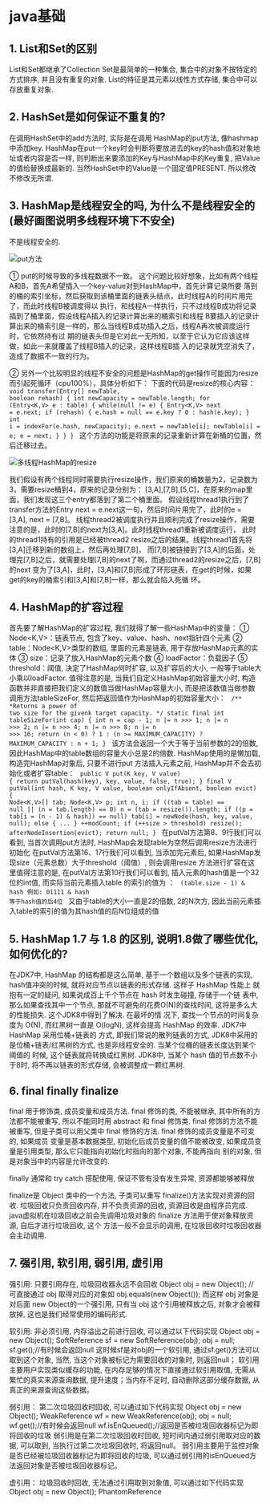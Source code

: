 # java基础
## 1. List和Set的区别

List和Set都继承了Collection
Set是最简单的一种集合, 集合中的对象不按特定的方式排序, 并且没有重复的对象.
List的特征是其元素以线性方式存储, 集合中可以存放重复对象.

## 2. HashSet是如何保证不重复的?

在调用HashSet中的add方法时, 实际是在调用 HashMap的put方法, 像hashmap中添加key.
HashMap在put一个key时会判断将要放进去的key的hash值和对象地址或者内容是否一样,
则判断出来要添加的Key与HashMap中的Key重复, 把Value的值给替换成最新的.
当然HashSet中的Value是一个固定值PRESENT. 所以修改不修改无所谓.

## 3. HashMap是线程安全的吗, 为什么不是线程安全的(最好画图说明多线程环境下不安全)

不是线程安全的.

![put方法](put.png)

① put的时候导致的多线程数据不一致。
这个问题比较好想象，比如有两个线程A和B，首先A希望插入一个key-value对到HashMap中，首先计算记录所要
落到的桶的索引坐标，然后获取到该桶里面的链表头结点，此时线程A的时间片用完了，而此时线程B被调度得以
执行，和线程A一样执行，只不过线程B成功将记录插到了桶里面，假设线程A插入的记录计算出来的桶索引和线程
B要插入的记录计算出来的桶索引是一样的，那么当线程B成功插入之后，线程A再次被调度运行时，它依然持有过
期的链表头但是它对此一无所知，以至于它认为它应该这样做，如此一来就覆盖了线程B插入的记录，这样线程B插
入的记录就凭空消失了，造成了数据不一致的行为。

② 另外一个比较明显的线程不安全的问题是HashMap的get操作可能因为resize而引起死循环（cpu100%），具体分析如下：
下面的代码是resize的核心内容：
<code>
void transfer(Entry[] newTable, boolean rehash) {
    int newCapacity = newTable.length;
    for (Entry<K,V> e : table) {
        while(null != e) {
            Entry<K,V> next = e.next;
            if (rehash) {
                e.hash = null == e.key ? 0 : hash(e.key);
            }
            int i = indexFor(e.hash, newCapacity);
            e.next = newTable[i];
            newTable[i] = e;
            e = next;
        }
    }
}
</code>
这个方法的功能是将原来的记录重新计算在新桶的位置，然后迁移过去。

![多线程HashMap的resize](resize.png)

我们假设有两个线程同时需要执行resize操作，我们原来的桶数量为2，记录数为3，需要resize桶到4，原来的记录分别为：
[3,A],[7,B],[5,C]，在原来的map里面，我们发现这三个entry都落到了第二个桶里面。
假设线程thread1执行到了transfer方法的Entry next = e.next这一句，然后时间片用完了，此时的e = [3,A], next = [7,B]。
线程thread2被调度执行并且顺利完成了resize操作，需要注意的是，此时的[7,B]的next为[3,A]。此时线程thread1重新被调度运行，
此时的thread1持有的引用是已经被thread2 resize之后的结果。线程thread1首先将[3,A]迁移到新的数组上，然后再处理[7,B]，
而[7,B]被链接到了[3,A]的后面，处理完[7,B]之后，就需要处理[7,B]的next了啊，而通过thread2的resize之后，[7,B]的next
变为了[3,A]，此时，[3,A]和[7,B]形成了环形链表，在get的时候，如果get的key的桶索引和[3,A]和[7,B]一样，那么就会陷入死循
环。

## 4. HashMap的扩容过程

首先要了解HashMap的扩容过程, 我们就得了解一些HashMap中的变量：
① Node<K,V>：链表节点, 包含了key、value、hash、next指针四个元素
② table：Node<K,V>类型的数组, 里面的元素是链表, 用于存放HashMap元素的实体
③ size：记录了放入HashMap的元素个数
④ loadFactor：负载因子
⑤ threshold：阈值, 决定了HashMap何时扩容, 以及扩容后的大小, 一般等于table大小乘以loadFactor.
值得注意的是, 当我们自定义HashMap初始容量大小时, 构造函数并非直接把我们定义的数值当做HashMap容量大小,
而是把该数值当做参数调用方法tableSizeFor, 然后把返回值作为HashMap的初始容量大小：
<code>
/**
 *Returns a power of two size for the givenk target capacity.
 */
static final int tableSizeFor(int cap) {
    int n = cap - 1;
    n |= n >>> 1;
    n |= n >>> 2;
    n |= n >>> 4;
    n |= n >>> 8;
    n |= n >>> 16;
    return (n < 0) ? 1 : (n >= MAXIMUM_CAPACITY) ? MAXIMUM_CAPACITY : n + 1;
}
</code>
该方法会返回一个大于等于当前参数的2的倍数, 因此HashMap中的table数组的容量大小总是2的倍数.
HashMap使用的是懒加载, 构造完HashMap对象后, 只要不进行put 方法插入元素之前, HashMap并不会去初始化或者扩容table：
<code>
public V put(K key, V value) {
    return putVal(hash(key), key, value, false, true);
}
final V putVal(int hash, K key, V value, boolean onlyIfAbsent, boolean evict) {
    Node<K,V>[] tab; Node<K,V> p; int n, i;
    if ((tab = table) == null || (n = tab.length) == 0)
        n = (tab = resize()).length;
    if ((p = tab[i = (n - 1) & hash]) == null)
        tab[i] = newNode(hash, key, value, null);
    else {
        ...
    }
    ++modCount;
    if (++size > threshold)
        resize();
    afterNodeInsertion(evict);
    return null;
}
</code>
在putVal方法第8、9行我们可以看到, 当首次调用put方法时, HashMap会发现table为空然后调用resize方法进行初始化
在putVal方法第16、17行我们可以看到, 当添加完元素后, 如果HashMap发现size（元素总数）大于threshold（阈值）, 则会调用resize
方法进行扩容在这里值得注意的是, 在putVal方法第10行我们可以看到, 插入元素的hash值是一个32位的int值, 而实际当前元素插入table
的索引的值为 ：
<code>
(table.size - 1) & hash
例如: 01111 & hash 等于hash值的后4位
</code>
又由于table的大小一直是2的倍数, 2的N次方, 因此当前元素插入table的索引的值为其hash值的后N位组成的值

## 5. HashMap 1.7 与 1.8 的区别, 说明1.8做了哪些优化, 如何优化的?

在JDK7中, HashMap 的结构都是这么简单, 基于一个数组以及多个链表的实现,
hash值冲突的时候, 就将对应节点以链表的形式存储. 这样子 HashMap 性能上
就抱有一定的疑问, 如果说成百上千个节点在 hash 时发生碰撞, 存储于一个链
表中, 那么如果查找其中一个节点, 那就不可避免的花费O(N)的查找时间, 这将是多么大的性能损失. 这个JDK8中得到了解决. 在最坏的情
况下, 查找一个节点的时间复杂度为 O(N), 而红黑树一直是 O(logN), 这样会提高 HashMap 的效率. JDK7中 HashMap 采用位桶+链表的
方式, 即我们常说的散列链表的方式, JDK8中采用的是位桶+链表/红黑树的方式, 也是非线程安全的. 当某个位桶的链表长度达到某个阈值的
时候, 这个链表就将转换成红黑树.
JDK8中, 当某个 hash 值的节点数不小于8时, 将不再以链表的形式存储, 会被调整成一颗红黑树.

## 6. final finally finalize

final 用于修饰类, 成员变量和成员方法. final 修饰的类, 不能被继承, 其中所有的方法都不能被重写, 所以不能同时用 abstract 和 
final 修饰类. final 修饰的方法不能被重写, 但是子类可以用父类中 final 修饰的方法. final 修饰的成员变量是不可变的, 如果成员
变量是基本数据类型, 初始化后成员变量的值不能被改变, 如果成员变量是引用类型, 那么它只能指向初始化时指向的那个对象, 不能再指向
别的对象, 但是对象当中的内容是允许改变的.

finally 通常和 try catch 搭配使用, 保证不管有没有发生异常, 资源都能够被释放

finalize是 Object 类中的一个方法, 子类可以重写 finalize()方法实现对资源的回收. 垃圾回收只负责回收内存, 并不负责资源的回收, 
资源回收是由程序员完成. java虚拟机在垃圾回收之前会先调用垃圾对象的 finalize 方法用于使对象释放资源, 自后才进行垃圾回收, 这个
方法一般不会显示的调用, 在垃圾回收时垃圾回收器会主动调用.

## 7. 强引用, 软引用, 弱引用, 虚引用

强引用: 只要引用存在, 垃圾回收器永远不会回收
Object obj = new Object(); // 可直接通过 obj 取得对应的对象如 obj.equals(new Object());
而这样 obj 对象是对后面 new Object的一个强引用, 只有当 obj 这个引用被释放之后, 对象才会被释放掉, 这也是我们经常使用的编码形式.

软引用: 非必须引用, 内存溢出之前进行回收, 可以通过以下代码实现
Object obj = new Object();
SoftReference<Object> sf = new SoftReference<Object>(obj);
obj = null;
sf.get();//有时候会返回null
这时候sf是对obj的一个软引用, 通过sf.get()方法可以取到这个对象, 当然, 当这个对象被标记为需要回收的对象时, 则返回null；
软引用主要用户实现类似缓存的功能, 在内存足够的情况下直接通过软引用取值, 无需从繁忙的真实来源查询数据, 提升速度；当内存不足时, 
自动删除这部分缓存数据, 从真正的来源查询这些数据。

弱引用：
第二次垃圾回收时回收, 可以通过如下代码实现
Object obj = new Object();
WeakReference<Object> wf = new WeakReference<Object>(obj);
obj = null;
wf.get();//有时候会返回null
wf.isEnQueued();//返回是否被垃圾回收器标记为即将回收的垃圾
弱引用是在第二次垃圾回收时回收, 短时间内通过弱引用取对应的数据, 可以取到, 当执行过第二次垃圾回收时, 将返回null。
弱引用主要用于监控对象是否已经被垃圾回收器标记为即将回收的垃圾, 可以通过弱引用的isEnQueued方法返回对象是否被垃圾回收器标记。

虚引用：
垃圾回收时回收, 无法通过引用取到对象值, 可以通过如下代码实现
Object obj = new Object();
PhantomReference<Object> pf = new PhantomReference<Object>(obj);
obj=null;
pf.get();//永远返回null
pf.isEnQueued();//返回是否从内存中已经删除
虚引用是每次垃圾回收的时候都会被回收, 通过虚引用的get方法永远获取到的数据为null, 因此也被成为幽灵引用。
虚引用主要用于检测对象是否已经从内存中删除。

## 8. java反射



## 9. Arrays.sort的实现原理和Collection实现原理

Arrays.sort
数组长度 N < 47 时, 使用插入排序算法
数组长度 47 < N < 286 时, 使用双轴快速排序算法
数组长度 N >= 286 时,连续性好用归并排序, 连续性不好用双轴快速排序算法




Collections.sort
先判断useLegacyMergeSort是否为true, 如果为true就会使用传统归并排序, 如果不为true就会使用叫Timsort算法
Timsort的核心过程
Timsort算法为了减少对升序部分的回溯和对降序部分的性能倒退, 将输入按其升序和降序特点进行了分区。排序的输入的单位不是一个个单独的数字，
而是一个个的块-分区。其中每一个分区叫一个run。针对这些 run 序列，每次拿一个 run 出来按规则进行合并。每次合并会将两个 run合并成一个
run。合并的结果保存到栈中。合并直到消耗掉所有的 run，这时将栈上剩余的 run合并到只剩一个 run 为止。这时这个仅剩的 run 便是排好序的结果。
综上述过程，Timsort算法的过程包括
（0）如何数组长度小于某个值, 直接用二分插入排序算法.
（1）找到各个run, 并入栈.
（2）按规则合并run.



## 10. LinkedHashMap的应用



## 11. cloneable接口实现原理



## 12. 异常分类以及处理机制



## 13. wait和sleep的区别

#### sleep()
sleep()使当前线程进入停滞状态（阻塞当前线程）, 让出CUP的使用、目的是不让当前线程独自霸占该进程所获的CPU资源,
以留一定时间给其他线程执行的机会;
sleep()是Thread类的Static(静态)的方法；因此他不能改变对象的锁状态, 所以当在一个Synchronized块中调用Sleep()方法时,
线程虽然休眠了, 但是对象的锁并木有被释放, 其他线程无法访问这个对象（即使睡着也持有对象锁）。
在sleep()休眠时间期满后, 该线程不一定会立即执行, 这是因为其它线程可能正在运行而且没有被调度为放弃执行, 除非此线程
具有更高的优先级。
#### wait()
wait()方法是Object类里的方法；当一个线程执行到wait()方法时，它就进入到一个和该对象相关的等待池中，同时失去（释放）
了对象的机锁（暂时失去机锁，wait(long timeout)超时时间到后还需要返还对象锁）；其他线程可以访问；
wait()使用notify或者notifyAlll或者指定睡眠时间来唤醒当前等待机锁k池中的线程。
wiat()必须放在synchronized block中，否则会在program runtime时扔出"java.lang.IllegalMonitorStateException"异常。

所以sleep()和wait()方法的最大区别是：
　　　　sleep()睡眠时，保持对象锁，仍然占有该锁；
　　　　而wait()睡眠时，释放对象锁。

## 14. 数组在内存中如何分配

Java中数组存储两类事物: 基本数据类型或者引用(对象指针).
当一个对象通过new 创建, 那么将在堆内存中分配一段空间, 并返回其引用(指针).
对于数组也是同样的方式.
Java中的数组,也是对象(继承Object),因此数组所在的区域和对象是一样的.

<code>
class A {
    int x;
    int y;
}
public void m1() {
    int i = 0;
    m2();
}
public void m2() {
    A a = new A();
}
</code>

上面的代码片段中,让我们执行 m1()方法看看发生了什么:
    ① 当 m1 被调用时,一个新的栈帧(Frame-1)被压入JVM栈中,当然,相关的局部变量也在 Frame-1中创建, 比如 i;
    ② 然后 m1调用m2,,又有一个新的栈帧(Frame-2)被压入到JVM栈中;
    ③ m2方法在堆内存中创建了A类的一个对象,此对象的引用保存在 Frame-2的局部变量 a 中. 此时,堆内存和栈内存
    看起来如下所示:
    ![内存图示](stack.png)

# java并发
## 1. synchronized的实现原理以及锁优化



## 2. volatile的实现原理是



## 3. java信号灯



## 4. synchronized在静态方法和普通方法的区别



## 5. 怎么实现所有线程在等待某个时间的发生才会去执行?



## 6. CAS? CAS有什么缺陷? 如何解决?

Compare and Swap. 比较并交换
CAS存在一个逻辑漏洞: 如果一个变量V初次读取的时候是A值, 并且在准备赋值的时候检查到它仍然为A值, 那我们就能说它的值
没有被其他线程改变过了吗? 如果在这段期间它的值曾经被改成了B, 后来又被改回A, 那CAS操作就会误认为它从来没有被改变过.
这个漏洞被称为CAS操作的"ABA"的问题.
java.util.concurrent包为了解决这个问题, 提供了一个带有标记的原子引用类 "AtomicStampedReference", 它可以通过控制
变量值的版本来保证CAS的正确性. 或者使用 传统的互斥同步.

## 7. synchronized和lock有什么区别?



## 8. HashTable是怎么加锁的?



## 9. HashMap的并发问题?



## 10. ConcurrentHashMap介绍? 1.8中为什么要用红黑树?

红黑树:
降低查找同hash值的对象时的时间复杂度, 链表 => 链表/红黑树.

## 11. AQS



## 12. 如何检测死锁? 怎么预防死锁?



## 13. java内存模型



## 14. 如何保证多线程下i++结果正确



## 15. 线程池的种类, 区别和使用场景



## 16. 分析线程池的实现原理和线程的调度过程?



## 17. 线程池如何调优, 最大数目如何确认?

创建线程及后续的销毁过程的代价是非常昂贵的, 因为jvm和操作系统都需要分配资源.
如果手动创建线程, 如果不进行适当管理, 很可能引发灾难性后果.
每个线程都需要一定的栈内存空间. 在最近的64位jvm中, 默认的栈大小是1024KB, 持续的创建线程
会占用大量的线程栈空间, 每个线程代码执行过程中创建对象, 还可能在堆上创建对象, 这样的情况
恶化下去, 将会超出堆内存, 并产生大量的垃圾回收操作, 最终引发 内存溢出(OutOfMemoryErrors)
线程栈大小引发的内存问题, 可以通过-Xss开关来调整栈大小, 缩小线程栈大小后, 可以减少每个线程的
开销, 但是可能会引发栈溢出(StackOverFlowErrors). 对于一般的应用程序而言, 默认的1024KB过于富裕,
调小为256KB或者512KB可能更为合适. java允许的最小值是160KB. 为了避免持续创建新线程, 可以通过使用
简单的线程池来限定线程池的上限. 线程池会管理所有的线程, 如果线程数还没有达到上限, 线程池会创建线程到上限, 且尽可能复用空闲的线程.




## 18. ThreadLocal原理, 用的时候需要注意什么?

每一个线程的Thread对象都有一个ThreadLocalMap对象, 这个对象存储了一组以ThreadLocal.ThreadLocalHashCode为键, 以
本地线程变量为值的 K-V 值对, ThreadLocal对象就是当前线程的 ThreadLocalMap的访问入口, 每一个ThreadLocal对象都包含
一个独一无二的threadLocalHashCode值, 使用这个值就可以在线程 K-V 值中找回对应的本地线程变量.

注意事项:
① 初始化时, 使用initValue方法
② 每一个线程都只是使用ThreadLocal标注变量的副本进行计算, 每一个线程的ThreadLocal变量值都是独立的, 不被其他线程影响.

## 19. CountDownLatch和CyclicBarrier的用法, 以及相互之间的差别?



## 20. LockSupport工具



## 21. Condition接口及其实现原理



## 22. Fork/Join框架的理解



## 23. 分段锁的原理, 锁力度减小的思考




## 24. 八种阻塞队列以及各个阻塞队列的特性

#### ArrayBlockingQueue: 一个由数组结构组成的有界阻塞队列
用数组实现的有界阻塞队列。此队列按照先进先出（FIFO）的原则对元素进行排序。默认情况下不保证访问者公平的访问队列，
所谓公平访问队列是指阻塞的所有生产者线程或消费者线程，当队列可用时，可以按照阻塞的先后顺序访问队列，即先阻塞的
生产者线程，可以先往队列里插入元素，先阻塞的消费者线程，可以先从队列里获取元素。通常情况下为了保证公平性会降低
吞吐量。我们可以使用以下代码创建一个公平的阻塞队列：
ArrayBlockingQueue fairQueue = new  ArrayBlockingQueue(1000,true);

#### LinkedBlockingQueue: 一个由链表结构组成的有界阻塞队列。
基于链表的阻塞队列，同ArrayListBlockingQueue类似，此队列按照先进先出（FIFO）的原则对元素进行排序，其内部也
维持着一个数据缓冲队列（该队列由一个链表构成），当生产者往队列中放入一个数据时，队列会从生产者手中获取数据，
并缓存在队列内部，而生产者立即返回；只有当队列缓冲区达到最大值缓存容量时（LinkedBlockingQueue可以通过构造函
数指定该值），才会阻塞生产者队列，直到消费者从队列中消费掉一份数据，生产者线程会被唤醒，反之对于消费者这端的
处理也基于同样的原理。而LinkedBlockingQueue之所以能够高效的处理并发数据，还因为其对于生产者端和消费者端分别
采用了独立的锁来控制数据同步，这也意味着在高并发的情况下生产者和消费者可以并行地操作队列中的数据，以此来提高
整个队列的并发性能。 
作为开发者，我们需要注意的是，如果构造一个LinkedBlockingQueue对象，而没有指定其容量大小，LinkedBlockingQueue
会默认一个类似无限大小的容量（Integer.MAX_VALUE），这样的话，如果生产者的速度一旦大于消费者的速度，也许还没有
等到队列满阻塞产生，系统内存就有可能已被消耗殆尽了。 
ArrayBlockingQueue和LinkedBlockingQueue是两个最普通也是最常用的阻塞队列，一般情况下，在处理多线程间的生产者
消费者问题，使用这两个类足以。

#### PriorityBlockingQueue: 一个支持优先级排序的无界阻塞队列。
是一个支持优先级的无界队列。默认情况下元素采取自然顺序升序排列。可以自定义实现compareTo()方法来指定元素进行排
序规则，或者初始化PriorityBlockingQueue时，指定构造参数Comparator来对元素进行排序。需要注意的是不能保证同
优先级元素的顺序。

#### DelayQueue: 一个使用优先级队列实现的无界阻塞队列。
是一个支持延时获取元素的无界阻塞队列。队列使用PriorityQueue来实现。队列中的元素必须实现Delayed接口，在创建元
素时可以指定多久才能从队列中获取当前元素。只有在延迟期满时才能从队列中提取元素。我们可以将DelayQueue运用在以
下应用场景：

① 缓存系统的设计：可以用DelayQueue保存缓存元素的有效期，使用一个线程循环查询DelayQueue，一旦能从DelayQueue
中获取元素时，表示缓存有效期到了。
② 定时任务调度：使用DelayQueue保存当天将会执行的任务和执行时间，一旦从DelayQueue中获取到任务就开始执行，比如
TimerQueue就是使用DelayQueue实现的。

#### SynchronousQueue: 一个不存储元素的阻塞队列。
是一个不存储元素的阻塞队列。每一个put操作必须等待一个take操作，否则不能继续添加元素。SynchronousQueue可以看成
是一个传球手，负责把生产者线程处理的数据直接传递给消费者线程。队列本身并不存储任何元素，非常适合于传递性场景,比
如在一个线程中使用的数据，传递给另外一个线程使用，SynchronousQueue的吞吐量高于LinkedBlockingQueue 和 
ArrayBlockingQueue。

#### LinkedTransferQueue: 一个由链表结构组成的无界阻塞队列。
是一个由链表结构组成的无界阻塞TransferQueue队列。相对于其他阻塞队列，LinkedTransferQueue多了tryTransfer和transfer
方法。 
transfer方法。如果当前有消费者正在等待接收元素（消费者使用take()方法或带时间限制的poll()方法时），transfer方法可以
把生产者传入的元素立刻transfer（传输）给消费者。如果没有消费者在等待接收元素，transfer方法会将元素存放在队列的tail
节点，并等到该元素被消费者消费了才返回。transfer方法的关键代码如下：
① Node pred = tryAppend(s, haveData);
② return awaitMatch(s, pred, e, (how == TIMED), nanos);
第一行代码是试图把存放当前元素的s节点作为tail节点。第二行代码是让CPU自旋等待消费者消费元素。因为自旋会消耗CPU，所以
自旋一定的次数后使用Thread.yield()方法来暂停当前正在执行的线程，并执行其他线程。

tryTransfer方法。则是用来试探下生产者传入的元素是否能直接传给消费者。如果没有消费者等待接收元素，则返回false。
和transfer方法的区别是tryTransfer方法无论消费者是否接收，方法立即返回。而transfer方法是必须等到消费者消费了才返回。

对于带有时间限制的tryTransfer(E e, long timeout, TimeUnit unit)方法，则是试图把生产者传入的元素直接传给消费者，
但是如果没有消费者消费该元素则等待指定的时间再返回，如果超时还没消费元素，则返回false，如果在超时时间内消费了元素，
则返回true。

#### LinkedBlockingDeque: 一个由链表结构组成的双向阻塞队列。
是一个由链表结构组成的双向阻塞队列。所谓双向队列指的你可以从队列的两端插入和移出元素。双端队列因为多了一个操作队列的入口，
在多线程同时入队时，也就减少了一半的竞争。相比其他的阻塞队列，LinkedBlockingDeque多了addFirst，addLast，offerFirst，
offerLast，peekFirst，peekLast等方法，以First单词结尾的方法，表示插入，获取（peek）或移除双端队列的第一个元素。
以Last单词结尾的方法，表示插入，获取或移除双端队列的最后一个元素。另外插入方法add等同于addLast，移除方法remove等效
于removeFirst。但是take方法却等同于takeFirst，不知道是不是Jdk的bug，使用时还是用带有First和Last后缀的方法更清楚。
在初始化LinkedBlockingDeque时可以设置容量防止其过渡膨胀。另外双向阻塞队列可以运用在“工作窃取”模式中。

# Spring
## 1. BeanFactory 和 FactoryBean?

#### Bean: Java类实例
每一个Bean对应Spring容器里的一个Java实例. 
定义Bean时通常需要指定两个属性。
① Id：确定该Bean的唯一标识符，容器对Bean管理、访问、以及该Bean的依赖关系，都通过该属性完成。Bean的id属性在Spring
容器中是唯一的。
② Class：指定该Bean的具体实现类。注意这里不能使接口。通常情况下，Spring会直接使用new关键字创建该Bean的实例，因此，
这里必须提供Bean实现类的类名。

#### BeanFactory: 
BeanFactory是Spring IOC最基本的容器，负责生产和管理bean，它为其他具体的IOC容器实现提供了最基本的规范，例如
DefaultListableBeanFactory, XmlBeanFactory, ApplicationContext 等具体的容器都是实现了BeanFactory，
再在其基础之上附加了其他的功能。
下面可以看看BeanFactory提供的基本功能：
<code>
public interface BeanFactory {
    String FACTORY_BEAN_PREFIX = "&";
    Object getBean(String name) throws BeansException;
    <T> T getBean(String name, Class<T> requiredType) throws BeansException;
    <T> T getBean(Class<T> requiredType) throws BeansException;
    Object getBean(String name, Object... args) throws BeansException;
    boolean containsBean(String name);
    boolean isSingleton(String name) throws NoSuchBeanDefinitionException;
    boolean isPrototype(String name) throws NoSuchBeanDefinitionException;
    boolean isTypeMatch(String name, Class<?> targetType) throws NoSuchBeanDefinitionException;
    Class<?> getType(String name) throws NoSuchBeanDefinitionException;
    String[] getAliases(String name);
}
</code>
#### FactoryBean:
FactoryBean是一个接口，当在IOC容器中的Bean实现了FactoryBean接口后，通过getBean(String BeanName)获取到的Bean
对象并不是FactoryBean的实现类对象，而是这个实现类中的getObject()方法返回的对象。要想获取FactoryBean的实现类，
就要getBean(&BeanName)，在BeanName之前加上&。
<code>
public interface FactoryBean<T> {
    T getObject() throws Exception;
    Class<?> getObjectType();
    boolean isSingleton();
}
</code>

#### 区别
通过以上源码和示例来看，基本上能印证以下结论，也就是二者的区别。
① BeanFactory是个Factory，也就是 IOC 容器或对象工厂，所有的Bean都是由BeanFactory( 也就是 IOC 容器 ) 来进行管理。
② FactoryBean是一个能生产或者修饰生成对象的工厂Bean(本质上也是一个bean)，可以在BeanFactory（IOC容器）中被管理，所以
它并不是一个简单的Bean。当使用容器中factory bean的时候，该容器不会返回factory bean本身，而是返回其生成的对象。要
想获取FactoryBean的实现类本身，得在getBean(String BeanName)中的BeanName之前加上&,写成getBean(String &BeanName)。

## 2. Spring IOC 的理解, 其初始化过程?



## 3. BeanFactory 和 ApplicationContext?

简单来说ApplicationContext是BeanFactory的拓展.
ApplicationContext 容器建立BeanFactory之上，拥有BeanFactory的所有功能，但在实现上会有所差别。我认为差别主要体现在两个方面：
1.bean的生成方式；2.扩展了BeanFactory的功能，提供了更多企业级功能的支持。




## 4. Spring Bean 的生命周期, 如何被管理的?
## 5. Spring Bean 的加载过程是怎样的?
## 6. 如果要你实现Spring AOP, 请问怎么实现?
## 7. 如果要你实现Spring IOC, 你会注意哪些问题?
## 8. Spring是如何管理事务的, 事务管理机制?
## 9. Spring的不同事务传播行为有哪些, 干什么用的?
## 10. Spring中用到了哪些设计模式?
## 11. Spring MVC 的工作原理?
## 12. Spring 的循环注入的原理?
## 13. Spring AOP 的理解, 各个术语, 他们是怎么相互工作的?
## 14. Spring 如何保证Controller并发的安全?

# Netty
## 1. BIO, NIO和AIO
## 2. Netty的各大组件?
## 3. Netty的线程模型?
## 4. TCP 粘包/拆包的原因及解决方法
## 5. 了解哪几种序列化协议? 包括使用场景和如何去选择
## 6. Netty的零拷贝实现
## 7. Netty的高性能体现在哪些方面?

# 分布式相关
## 1. Dubbo的底层实现原理和机制
## 2. 描述一个服务从发布到被消费的详细过程
## 3. 分布式系统怎么服务治理
## 4. 接口幂等性的概念
## 5. 消息中间件如何解决消息丢失的问题
## 6. Dubbo的服务请求失败怎么处理
## 7. 重连机制会不会造成错误
## 8. 对分布式事务的理解
## 9. 如何实现负载均衡? 有哪些算法可以实现?
## 10. Zookeeper的用途, 选举的原理是什么?
## 11. 数据的垂直拆分和水平拆分
## 12. Zookeeper的原理和适用场景
## 13. Zookeeper watch机制
## 14. redis/zk节点宕机如何处理
## 15. 分布式集群下如何做到唯一序列号
## 16. 如何做一个分布式锁
## 17. 用过哪些MQ, 怎么用的, 和其他MQ比较有什么优缺点, MQ的连接是线程安全的吗?
## 18. MQ系统的数据如何保证不丢失?
## 19. 列举出你能想到的数据库分库分表策略, 分库分表后, 如何解决全表查询问题
## 20. Zookeeper的选举策略
## 21. 全局ID

# 数据库
## 1. MySql分页有哪些优化?
## 2. 悲观锁, 乐观锁
## 3. 组合索引, 最左原则
## 4. mysql的表锁, 行锁
## 5. mysql性能优化
## 6. mysql的索引分类: B+, hash; 什么情况下用什么索引?
## 7. 事务的特性和隔离级别

# 缓存
## 1. Redis用过哪些数据结构, 以及Redis底层是怎么实现的?

#### String 字符串
Redis中字符串是由redis自己构建的一种名为简单动态字符串(simple dynamic string, SDS)的抽象类型来表示的,
并将SDS用作Redis的默认字符串表示.
<code>
struct sdshdr { 
    // 记录buf数组中已使用字节的数量
    // 等于SDS中所保存字符串的长度
    int len;

    // 记录buf数组中未使用字节的数量
    int free;

    // 字节数组, 用于保存字符串
    char buf[];
}
</code>

#### List 列表
redis 构建了自己的链表实现
typedef struct listNode {
    // 前置节点
    struct listNode * prev;

    // 后置节点
    struct listNode * next;

    // 节点的值
    void * value;
} listNode
Redis里的链表并没有什么特别需要说明的地方，和其他语言中的链表类似，定义了链表节点listNode结构，包含
prev(listNode)属性，next(listNode)属性，value属性的结构，同时使用list来持有链表，list的结构包含
head(listNode)属性，tail(listNode)属性，len(long)属性，还有一些方法，如复制，释放，对比函数

#### Hash 哈希表
#### Set 集合
#### SortedSet 有序集合




## 2. Redis缓存穿透, 缓存雪崩
## 3. 如何使用Redis来实现分布式锁?
## 4. Redis的并发竞争问题是如何解决的?
## 5. Redis的持久化的几种方式, 优缺点是什么, 是怎么实现的?
## 6. Redis的缓存失效策略
## 7. Redis的集群, 高可用, 原理
## 8. Redis缓存分片
## 9. Redis的数据淘汰策略

# JVM
## 1. 详细jvm内存模型
## 2. 讲讲什么情况下会出内存溢出, 内存泄漏?
## 3. 说说java线程栈
## 4. JVM年轻代到老年代的晋升过程的判断条件是什么?
## 5. JVM出现fullGC很频繁, 怎么去线上排查问题?
## 6. 类加载为什么要使用双亲委派模式, 有没有什么场景是打破了这个模式?
## 7. 类的实例化顺序
## 8. JVM垃圾回收机制, 何时触发MinorGC等操作
## 9. JVM中一次完整的GC流程(从 ygc 到 fgc)是怎么样的
## 10. 各种回收器, 各自优缺点, 重点CMS, G1
## 11. 各种回收算法

标记清除



## 12. OOM错误, stackoverflow错误, permgen space错误